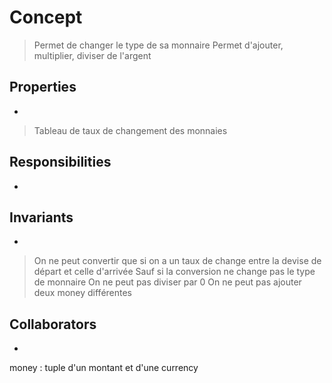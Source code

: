 # Concept

> Permet de changer le type de sa monnaire
> Permet d'ajouter, multiplier, diviser de l'argent

## Properties

- 
> Tableau de taux de changement des monnaies

## Responsibilities

- 

## Invariants

- 
> On ne peut convertir que si on a un taux de change entre la devise de départ et celle d'arrivée
> Sauf si la conversion ne change pas le type de monnaire
> On ne peut pas diviser par 0
> On ne peut pas ajouter deux money différentes

## Collaborators

- 
money : tuple d'un montant et d'une currency
